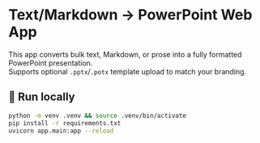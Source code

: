 # Text/Markdown → PowerPoint Web App

This app converts bulk text, Markdown, or prose into a fully formatted PowerPoint presentation.  
Supports optional `.pptx`/`.potx` template upload to match your branding.

## 🚀 Run locally
```bash
python -m venv .venv && source .venv/bin/activate
pip install -r requirements.txt
uvicorn app.main:app --reload